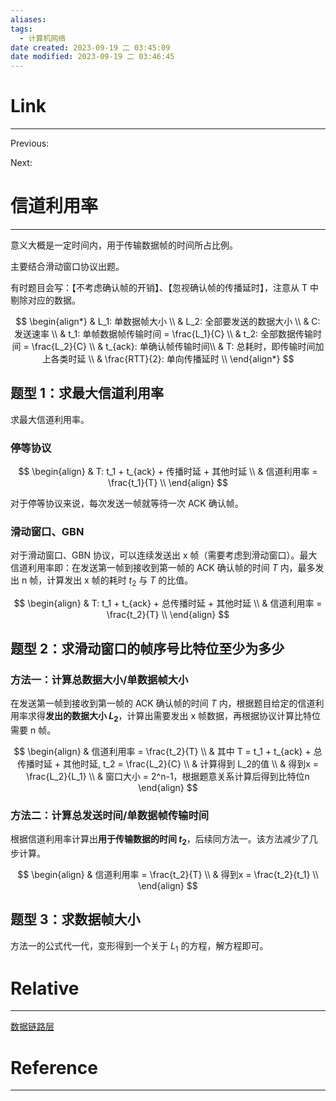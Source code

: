 ```yaml
---
aliases:
tags:
  - 计算机网络
date created: 2023-09-19 二 03:45:09
date modified: 2023-09-19 二 03:46:45
---
```


# Link

---

Previous:

Next:

# 信道利用率

---

意义大概是一定时间内，用于传输数据帧的时间所占比例。

主要结合滑动窗口协议出题。

有时题目会写：【不考虑确认帧的开销】、【忽视确认帧的传播延时】，注意从 T 中剔除对应的数据。

$$
\begin{align*}
& L_1: 单数据帧大小 \\
& L_2: 全部要发送的数据大小 \\
& C: 发送速率 \\
& t_1: 单帧数据帧传输时间 = \frac{L_1}{C} \\
& t_2: 全部数据传输时间 = \frac{L_2}{C} \\
& t_{ack}: 单确认帧传输时间\\
& T: 总耗时，即传输时间加上各类时延 \\
& \frac{RTT}{2}: 单向传播延时 \\
\end{align*}
$$

## 题型 1：求最大信道利用率

求最大信道利用率。

### 停等协议

$$
\begin{align}
& T: t_1 + t_{ack} + 传播时延 + 其他时延 \\
& 信道利用率 = \frac{t_1}{T} \\
\end{align}
$$

对于停等协议来说，每次发送一帧就等待一次 ACK 确认帧。

### 滑动窗口、GBN

对于滑动窗口、GBN 协议，可以连续发送出 x 帧（需要考虑到滑动窗口）。最大信道利用率即：在发送第一帧到接收到第一帧的 ACK 确认帧的时间 $T$ 内，最多发出 n 帧，计算发出 x 帧的耗时 $t_2$ 与 $T$ 的比值。

$$
\begin{align}
& T: t_1 + t_{ack} + 总传播时延 + 其他时延 \\
& 信道利用率 = \frac{t_2}{T} \\
\end{align}
$$

## 题型 2：求滑动窗口的帧序号比特位至少为多少

### 方法一：计算总数据大小/单数据帧大小

在发送第一帧到接收到第一帧的 ACK 确认帧的时间 $T$ 内，根据题目给定的信道利用率求得**发出的数据大小 $L_2$**，计算出需要发出 x 帧数据，再根据协议计算比特位需要 n 帧。

$$
\begin{align}
& 信道利用率 = \frac{t_2}{T} \\
& 其中 T = t_1 + t_{ack} + 总传播时延 + 其他时延, t_2 = \frac{L_2}{C} \\
& 计算得到 L_2的值 \\
& 得到x = \frac{L_2}{L_1} \\
& 窗口大小 = 2^n-1，根据题意关系计算后得到比特位n
\end{align}
$$

### 方法二：计算总发送时间/单数据帧传输时间

根据信道利用率计算出**用于传输数据的时间 $t_2$**，后续同方法一。该方法减少了几步计算。

$$
\begin{align}
& 信道利用率 = \frac{t_2}{T} \\
& 得到x = \frac{t_2}{t_1} \\
\end{align}
$$

## 题型 3：求数据帧大小

方法一的公式代一代，变形得到一个关于 $L_1$ 的方程，解方程即可。

# Relative

---

[数据链路层](数据链路层.md)

# Reference

---
